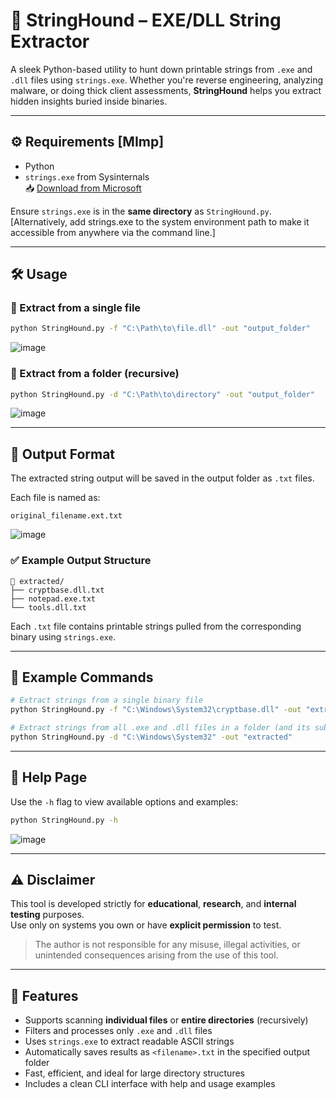 # 🐾 StringHound – EXE/DLL String Extractor

A sleek Python-based utility to hunt down printable strings from `.exe` and `.dll` files using `strings.exe`. Whether you're reverse engineering, analyzing malware, or doing thick client assessments, **StringHound** helps you extract hidden insights buried inside binaries.

---

## ⚙️ Requirements [MImp]

- Python
- `strings.exe` from Sysinternals  
  📥 [Download from Microsoft](https://learn.microsoft.com/en-us/sysinternals/downloads/strings)

Ensure `strings.exe` is in the **same directory** as `StringHound.py`. [Alternatively, add strings.exe to the system environment path to make it accessible from anywhere via the command line.]

---

## 🛠️ Usage

### 🔸 Extract from a single file

```bash
python StringHound.py -f "C:\Path\to\file.dll" -out "output_folder"
```
![image](https://github.com/user-attachments/assets/08582550-ddf2-4649-883c-37d77a459a0b)

### 🔸 Extract from a folder (recursive)

```bash
python StringHound.py -d "C:\Path\to\directory" -out "output_folder"
```
![image](https://github.com/user-attachments/assets/f9fb7b6b-c7e2-4165-8eba-64d91a3b69dd)

---

## 📂 Output Format

The extracted string output will be saved in the output folder as `.txt` files.

Each file is named as:

```
original_filename.ext.txt
```

![image](https://github.com/user-attachments/assets/462fe330-e464-4ddb-b093-e5d2385600f9)

### ✅ Example Output Structure

```
📁 extracted/
├── cryptbase.dll.txt
├── notepad.exe.txt
└── tools.dll.txt
```

Each `.txt` file contains printable strings pulled from the corresponding binary using `strings.exe`.

---

## 🧪 Example Commands

```bash
# Extract strings from a single binary file
python StringHound.py -f "C:\Windows\System32\cryptbase.dll" -out "extracted"

# Extract strings from all .exe and .dll files in a folder (and its subfolders)
python StringHound.py -d "C:\Windows\System32" -out "extracted"
```

---

## 📖 Help Page

Use the `-h` flag to view available options and examples:

```bash
python StringHound.py -h
```
![image](https://github.com/user-attachments/assets/c68ee0f5-0d42-4c6e-9695-33ec2ab5f647)

---

## ⚠️ Disclaimer

This tool is developed strictly for **educational**, **research**, and **internal testing** purposes.  
Use only on systems you own or have **explicit permission** to test.

> The author is not responsible for any misuse, illegal activities, or unintended consequences arising from the use of this tool.

---

## 🚀 Features

- Supports scanning **individual files** or **entire directories** (recursively)
- Filters and processes only `.exe` and `.dll` files
- Uses `strings.exe` to extract readable ASCII strings
- Automatically saves results as `<filename>.txt` in the specified output folder
- Fast, efficient, and ideal for large directory structures
- Includes a clean CLI interface with help and usage examples
